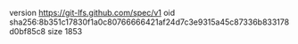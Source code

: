 version https://git-lfs.github.com/spec/v1
oid sha256:8b351c17830f1a0c80766666421af24d7c3e9315a45c87336b833178d0bf85c8
size 1853
